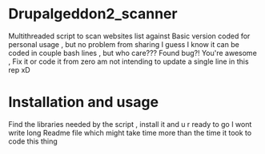 # Drupalgeddon2_scanner
Multithreaded script to scan websites list against 
Basic version coded for personal usage , but no problem from sharing I guess
I know it can be coded in couple bash lines , but who care???
Found bug?!
You're awesome , Fix it or code it from zero am not intending to update a single line in this rep xD
# Installation and usage
Find the libraries needed by the script , install it and u r ready to go
I wont write long Readme file which might take time more than the time it took to code this thing 
